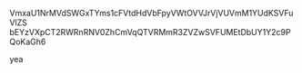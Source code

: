 VmxaU1NrMVdSWGxTYms1cFVtdHdVbFpyVWtOVVJrVjVUVmM1YUdKSVFuVlZS
bEYzVXpCT2RWRnRNV0ZhCmVqQTVRMmR3ZVZwSVFUMEtDbUY1Y2c9PQoKaGh6

yea